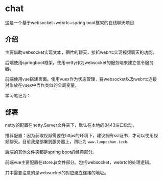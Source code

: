 # chat
这是一个基于websocket+webrtc+spring boot框架的在线聊天项目



## 介绍

主要借助websocket实现文本，图片的聊天，接祖webrtc实现视频聊天的功能。

后端使用springboot框架，使用netty作为websocket的服务端来建立信令服务器。

前端使用vue搭建页面。使用vuex作为状态管理，将websocket以及webrtc连接对象放在vuex中当作类似的全局变量。

学习笔记为：



## 部署

netty的配置在netty.Server文件夹下，默认在本地的8443端口启动。

推荐配置：因为获取视频需要在https的环境下，建议拥有ssl证书，才可以使用视频聊天。目前我是部署到服务器上，网址为 `www.luoposhan.tech`.

后端的其他文件夹都是spring boot的经典部分。



前端vue主要配置在store.js文件部分。包括websocket，webrtc的处理逻辑。

其中需要注意的是websocket的对应建立连接的地址。



